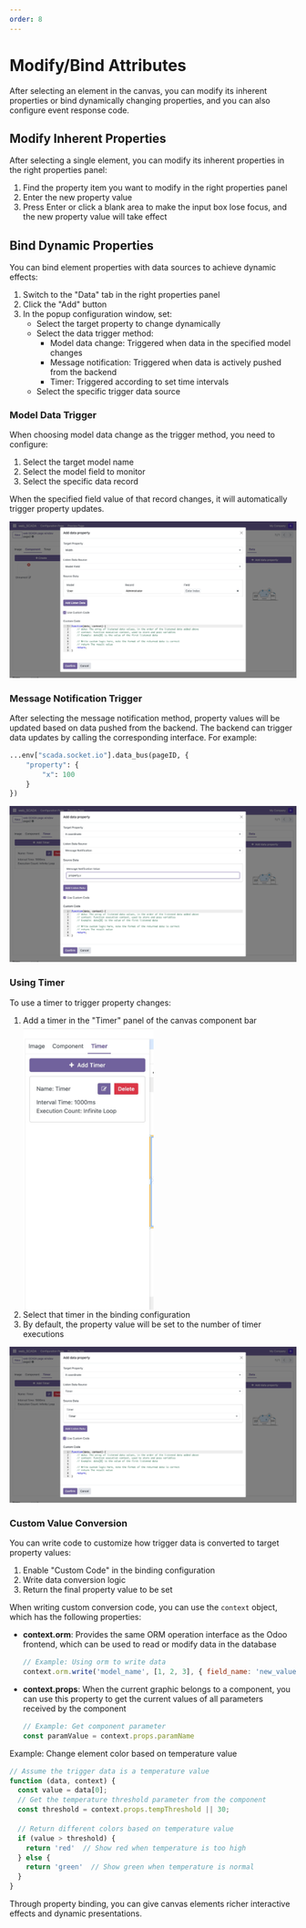 ```yaml
---
order: 8
---
```

# Modify/Bind Attributes

After selecting an element in the canvas, you can modify its inherent properties or bind dynamically changing properties, and you can also configure event response code.

## Modify Inherent Properties

After selecting a single element, you can modify its inherent properties in the right properties panel:

1. Find the property item you want to modify in the right properties panel
2. Enter the new property value
3. Press Enter or click a blank area to make the input box lose focus, and the new property value will take effect

## Bind Dynamic Properties

You can bind element properties with data sources to achieve dynamic effects:

1. Switch to the "Data" tab in the right properties panel
2. Click the "Add" button
3. In the popup configuration window, set:
   - Select the target property to change dynamically
   - Select the data trigger method:
     - Model data change: Triggered when data in the specified model changes
     - Message notification: Triggered when data is actively pushed from the backend
     - Timer: Triggered according to set time intervals
   - Select the specific trigger data source

### Model Data Trigger

When choosing model data change as the trigger method, you need to configure:

1. Select the target model name
2. Select the model field to monitor
3. Select the specific data record

When the specified field value of that record changes, it will automatically trigger property updates.

![Model data trigger](./bind-attr-model.jpg)

### Message Notification Trigger

After selecting the message notification method, property values will be updated based on data pushed from the backend. The backend can trigger data updates by calling the corresponding interface. For example:
```python
...env["scada.socket.io"].data_bus(pageID, {
    "property": {
        "x": 100
    }
})
```
![Message notification trigger](./bind-attr-message.jpg)

### Using Timer

To use a timer to trigger property changes:

1. Add a timer in the "Timer" panel of the canvas component bar
   <div style="height: 500px;">
   <img src="./timer.jpg" alt="Add timer" style="height: 100%;">
   </div>
2. Select that timer in the binding configuration
3. By default, the property value will be set to the number of timer executions

![Timer trigger](./bind-attr-timer.jpg)

### Custom Value Conversion

You can write code to customize how trigger data is converted to target property values:

1. Enable "Custom Code" in the binding configuration
2. Write data conversion logic
3. Return the final property value to be set

When writing custom conversion code, you can use the `context` object, which has the following properties:

- **context.orm**: Provides the same ORM operation interface as the Odoo frontend, which can be used to read or modify data in the database
  ```javascript
  // Example: Using orm to write data
  context.orm.write('model_name', [1, 2, 3], { field_name: 'new_value' })
  ```

- **context.props**: When the current graphic belongs to a component, you can use this property to get the current values of all parameters received by the component
  ```javascript
  // Example: Get component parameter
  const paramValue = context.props.paramName
  ```

Example: Change element color based on temperature value
```javascript
// Assume the trigger data is a temperature value
function (data, context) {
  const value = data[0];
  // Get the temperature threshold parameter from the component
  const threshold = context.props.tempThreshold || 30;
  
  // Return different colors based on temperature value
  if (value > threshold) {
    return 'red'  // Show red when temperature is too high
  } else {
    return 'green'  // Show green when temperature is normal
  }
}
```

Through property binding, you can give canvas elements richer interactive effects and dynamic presentations. 